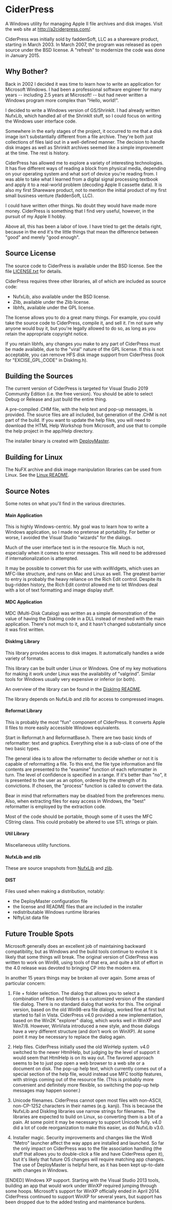 CiderPress
==========

A Windows utility for managing Apple II file archives and disk images.
Visit the web site at http://a2ciderpress.com/.

CiderPress was initially sold by faddenSoft, LLC as a shareware product,
starting in March 2003.  In March 2007, the program was released as
open source under the BSD license.  A "refresh" to modernize the code was
done in January 2015.

Why Bother?
-----------

Back in 2002 I decided it was time to learn how to write an application
for Microsoft Windows. I had been a professional software engineer for
many years -- including 2.5 years at Microsoft! -- but had never written
a Windows program more complex than "Hello, world!".

I decided to write a Windows version of GS/ShrinkIt. I had already written
NufxLib, which handled all of the ShrinkIt stuff, so I could focus on
writing the Windows user interface code.

Somewhere in the early stages of the project, it occurred to me that a
disk image isn't substantially different from a file archive. They're
both just collections of files laid out in a well-defined manner. The
decision to handle disk images as well as ShrinkIt archives seemed like
a simple improvement at the time. The rest is history.

CiderPress has allowed me to explore a variety of interesting
technologies. It has five different ways of reading a block from physical
media, depending on your operating system and what sort of device you're
reading from. I was able to take what I learned from a digital signal
processing textbook and apply it to a real-world problem (decoding Apple
II cassette data). It is also my first Shareware product, not to mention
the initial product of my first small business venture (faddenSoft, LLC).

I could have written other things. No doubt they would have made more
money. CiderPress is something that I find very useful, however, in the
pursuit of my Apple II hobby.

Above all, this has been a labor of love. I have tried to get the details
right, because in the end it's the little things that mean the difference
between "good" and merely "good enough".


Source License
--------------

The source code to CiderPress is available under the BSD license.  See
the file [LICENSE.txt](LICENSE.txt) for details.

CiderPress requires three other libraries, all of which are included as
source code:

- NufxLib, also available under the BSD license.
- Zlib, available under the Zlib license.
- libhfs, available under the GPL license.

The license allows you to do a great many things. For example, you could
take the source code to CiderPress, compile it, and sell it. I'm not sure
why anyone would buy it, but you're legally allowed to do so, as long as
you retain the appropriate copyright notice.

If you retain libhfs, any changes you make to any part of CiderPress must
be made available, due to the "viral" nature of the GPL license. If this
is not acceptable, you can remove HFS disk image support from CiderPress
(look for "EXCISE_GPL_CODE" in DiskImg.h).


Building the Sources
--------------------

The current version of CiderPress is targeted for Visual Studio 2019
Community Edition (i.e. the free version).  You should be able to select
Debug or Release and just build the entire thing.

A pre-compiled .CHM file, with the help text and pop-up messages,
is provided.  The source files are all included, but generation of the
.CHM is not part of the build.  If you want to update the help files,
you will need to download the HTML Help Workshop from Microsoft, and use
that to compile the help project in the app/Help directory.

The installer binary is created with [DeployMaster](http://deploymaster.com/).


Building for Linux
------------------

The NuFX archive and disk image manipulation libraries can be used from
Linux.  See the [Linux README](README-linux.md).


Source Notes
------------

Some notes on what you'll find in the various directories.

#### Main Application ####

This is highly Windows-centric.  My goal was to learn how to write a
Windows application, so I made no pretense at portability.  For better
or worse, I avoided the Visual Studio "wizards" for the dialogs.

Much of the user interface text is in the resource file.  Much is not,
especially when it comes to error messages.  This will need to be addressed
if internationalization is attempted.

It may be possible to convert this for use with wxWidgets, which uses an
MFC-like structure, and runs on Mac and Linux as well. The greatest barrier
to entry is probably the heavy reliance on the Rich Edit control. Despite
its bug-ridden history, the Rich Edit control allowed me to let Windows
deal with a lot of text formatting and image display stuff.

#### MDC Application ####

MDC (Multi-Disk Catalog) was written as a simple demonstration of the
value of having the DiskImg code in a DLL instead of meshed with the main
application.  There's not much to it, and it hasn't changed substantially
since it was first written.

#### DiskImg Library ####

This library provides access to disk images.  It automatically handles
a wide variety of formats.

This library can be built under Linux or Windows. One of my key motivations
for making it work under Linux was the availability of "valgrind". Similar
tools for Windows usually very expensive or inferior (or both).

An overview of the library can be found in the
[DiskImg README](diskimg/README.md).

The library depends on NufxLib and zlib for access to compressed images.

#### Reformat Library ####

This is probably the most "fun" component of CiderPress. It converts
Apple II files to more easily accessible Windows equivalents.

Start in Reformat.h and ReformatBase.h. There are two basic kinds of
reformatter: text and graphics. Everything else is a sub-class of one of
the two basic types.

The general idea is to allow the reformatter to decide whether or
not it is capable of reformatting a file. To this end, the file type
information and file contents are presented to the "examine" function
of each reformatter in turn. The level of confidence is specified in a
range. If it's better than "no", it is presented to the user as an option,
ordered by the strength of its convictions. If chosen, the "process"
function is called to convert the data.

Bear in mind that reformatters may be disabled from the preferences menu.
Also, when extracting files for easy access in Windows, the "best"
reformatter is employed by the extraction code.

Most of the code should be portable, though some of it uses the MFC
CString class.  This could probably be altered to use STL strings or plain.

#### Util Library ####

Miscellaneous utility functions.

#### NufxLib and zlib ####

These are source snapshots from [NufxLib](http://github.com/fadden/nulib2)
and [zlib](http://www.zlib.org).

#### DIST ####

Files used when making a distribution, notably:

- the DeployMaster configuration file
- the license and README files that are included in the installer
- redistributable Windows runtime libraries
- NiftyList data file


Future Trouble Spots
--------------------

Microsoft generally does an excellent job of maintaining backward
compatibility, but as Windows and the build tools continue to evolve it is
likely that some things will break.  The original version of CiderPress was
written to work on Win98, using tools of that era, and quite a bit of effort
in the 4.0 release was devoted to bringing CP into the modern era.

In another 15 years things may be broken all over again.  Some areas of
particular concern:

1. File + folder selection.  The dialog that allows you to select a combination
of files and folders is a customized version of the standard file dialog.
There is no standard dialog that works for this.  The original version, based
on the old Win98-era file dialogs, worked fine at first but started to fail
in Vista.  CiderPress v4.0 provided a new implementation, based on the
Win2K "explorer" dialog, which works well in WinXP and Win7/8.  However,
WinVista introduced a new style, and those dialogs have a very different
structure (and don't work on WinXP).  At some point it may be necessary
to replace the dialog again.

2. Help files.  CiderPress initially used the old WinHelp system.  v4.0
switched to the newer HtmlHelp, but judging by the level of support it would
seem that HtmlHelp is on its way out.  The favored approach seems to be to
just pop open a web browser to a web site or a document on disk.  The pop-up
help text, which currently comes out of a special section of the help file,
would instead use MFC tooltip features, with strings coming out of the
resource file.  (This is probably more convenient and definitely more
flexible, so switching the pop-up help messages may happen sooner.)

3. Unicode filenames.  CiderPress cannot open most files with non-ASCII,
non-CP-1252 characters in their names (e.g. kanji).  This is because the
NufxLib and DiskImg libraries use narrow strings for filenames.  The libraries
are expected to build on Linux, so converting them is a bit of a pain.  At
some point it may be necessary to support Unicode fully.  v4.0 did a lot of
code reorganization to make this easier, as did NufxLib v3.0.

4. Installer magic.  Security improvements and changes like the Win8 "Metro"
launcher affect the way apps are installed and launched.  So far the only
impact on CiderPress was to the file association handling (the stuff that
allows you to double-click a file and have CiderPress open it), but it's
likely that future OS changes will require matching app changes.  The use
of DeployMaster is helpful here, as it has been kept up-to-date with changes
in Windows.

[ENDED] Windows XP support.  Starting with the Visual Studio 2013 tools,
building an app that would work under WinXP required jumping through some
hoops.  Microsoft's support for WinXP officially ended in April 2014.
CiderPress continued to support WinXP for several years, but support has been
dropped due to the added testing and maintenance burdens.
